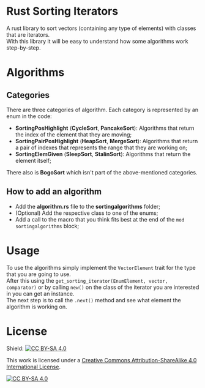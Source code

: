 # Rust Sorting Iterators
A rust library to sort vectors (containing any type of elements) with classes that are iterators.\
With this library it will be easy to understand how some algorithms work step-by-step.

# Algorithms
## Categories

There are three categories of algorithm. Each category is represented by an enum in the code:
- **SortingPosHighlight** (__CycleSort__, __PancakeSort__): Algorithms that return the index of the element that they are moving;
- **SortingPairPosHighlight** (__HeapSort__, __MergeSort__): Algorithms that return a pair of indexes that represents the range that they are working on;
- **SortingElemGiven** (__SleepSort__, __StalinSort__): Algorithms that return the element itself;

There also is __BogoSort__ which isn't part of the above-mentioned categories.
## How to add an algorithm

- Add the __algorithm.rs__ file to the __sortingalgorithms__ folder;
- (Optional) Add the respective class to one of the enums;
- Add a call to the macro that you think fits best at the end of the `mod sortingalgorithms` block;

# Usage
To use the algorithms simply implement the `VectorElement` trait for the type that you are going to use. \
After this using the `get_sorting_iterator(EnumElement, vector, comparator)` or by calling `new()` on the class of the
iterator you are interested in you can get an instance.\
The next step is to call the `.next()` method and see what element the algorithm is working on.

# License
Shield: [![CC BY-SA 4.0][cc-by-sa-shield]][cc-by-sa]

This work is licensed under a
[Creative Commons Attribution-ShareAlike 4.0 International License][cc-by-sa].

[![CC BY-SA 4.0][cc-by-sa-image]][cc-by-sa]

[cc-by-sa]: http://creativecommons.org/licenses/by-sa/4.0/
[cc-by-sa-image]: https://licensebuttons.net/l/by-sa/4.0/88x31.png
[cc-by-sa-shield]: https://img.shields.io/badge/License-CC%20BY--SA%204.0-lightgrey.svg